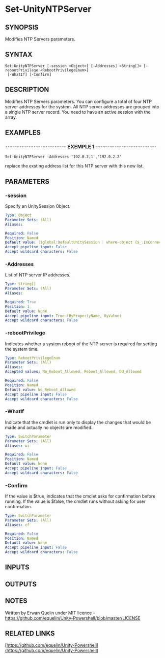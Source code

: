 # Set-UnityNTPServer

## SYNOPSIS
Modifies NTP Servers parameters.

## SYNTAX

```
Set-UnityNTPServer [-session <Object>] [-Addresses] <String[]> [-rebootPrivilege <RebootPrivilegeEnum>]
 [-WhatIf] [-Confirm]
```

## DESCRIPTION
Modifies NTP Servers parameters.
You can configure a total of four NTP server addresses for the system. 
All NTP server addresses are grouped into a single NTP server record. 
You need to have an active session with the array.

## EXAMPLES

### -------------------------- EXEMPLE 1 --------------------------
```
Set-UnityNTPServer -Addresses '192.0.2.1','192.0.2.2'
```

replace the exsting address list for this NTP server with this new list.

## PARAMETERS

### -session
Specify an UnitySession Object.

```yaml
Type: Object
Parameter Sets: (All)
Aliases: 

Required: False
Position: Named
Default value: ($global:DefaultUnitySession | where-object {$_.IsConnected -eq $true})
Accept pipeline input: False
Accept wildcard characters: False
```

### -Addresses
List of NTP server IP addresses.

```yaml
Type: String[]
Parameter Sets: (All)
Aliases: 

Required: True
Position: 1
Default value: None
Accept pipeline input: True (ByPropertyName, ByValue)
Accept wildcard characters: False
```

### -rebootPrivilege
Indicates whether a system reboot of the NTP server is required for setting the system time.

```yaml
Type: RebootPrivilegeEnum
Parameter Sets: (All)
Aliases: 
Accepted values: No_Reboot_Allowed, Reboot_Allowed, DU_Allowed

Required: False
Position: Named
Default value: No_Reboot_Allowed
Accept pipeline input: False
Accept wildcard characters: False
```

### -WhatIf
Indicate that the cmdlet is run only to display the changes that would be made and actually no objects are modified.

```yaml
Type: SwitchParameter
Parameter Sets: (All)
Aliases: wi

Required: False
Position: Named
Default value: None
Accept pipeline input: False
Accept wildcard characters: False
```

### -Confirm
If the value is $true, indicates that the cmdlet asks for confirmation before running.
If the value is $false, the cmdlet runs without asking for user confirmation.

```yaml
Type: SwitchParameter
Parameter Sets: (All)
Aliases: cf

Required: False
Position: Named
Default value: None
Accept pipeline input: False
Accept wildcard characters: False
```

## INPUTS

## OUTPUTS

## NOTES
Written by Erwan Quelin under MIT licence - https://github.com/equelin/Unity-Powershell/blob/master/LICENSE

## RELATED LINKS

[https://github.com/equelin/Unity-Powershell](https://github.com/equelin/Unity-Powershell)

